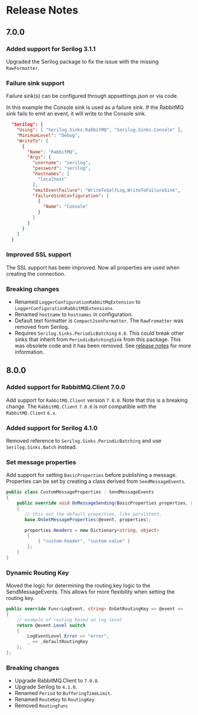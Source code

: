 # Release Notes

## 7.0.0

### Added support for Serilog 3.1.1

Upgraded the Serilog package to fix the issue with the missing `RawFormatter`.

### Failure sink support

Failure sink(s) can be configured through appsettings.json or via code.

In this example the Console sink is used as a failure sink. If the RabbitMQ sink fails
to emit an event, it will write to the Console sink.

```json
  "Serilog": {
    "Using": [ "Serilog.Sinks.RabbitMQ", "Serilog.Sinks.Console" ],
    "MinimumLevel": "Debug",
    "WriteTo": [
      {
        "Name": "RabbitMQ",
        "Args": {
          "username": "serilog",
          "password": "serilog",
          "hostnames": [
            "localhost"
          ],
          "emitEventFailure": "WriteToSelfLog,WriteToFailureSink",
          "failureSinkConfiguration": [
            {
              "Name": "Console"
            }
          ]
        }
      }
    ]
  }
```

### Improved SSL support

The SSL support has been improved. Now all properties are used when creating the connection.

### Breaking changes

- Renamed `LoggerConfigurationRabbitMqExtension` to `LoggerConfigurationRabbitMQExtensions`.
- Renamed `hostname` to `hostnames` in configuration.
- Default text formatter is `CompactJsonFormatter`. The `RawFromatter` was removed from Serilog.
- Requires `Serilog.Sinks.PeriodicBatching` `4.0`. This could break other sinks that inherit from `PeriodicBatchingSink` from this package. This was obsolete code and it has been removed. See [release notes](https://github.com/serilog/serilog-sinks-periodicbatching/releases/tag/v4.0.0) for more information.

## 8.0.0

### Added support for RabbitMQ.Client 7.0.0

Add support for `RabbitMQ.Client` version `7.0.0`. Note that this is a breaking change. The `RabbitMQ.Client` `7.0.0` is not compatible with the `RabbitMQ.Client` `6.x`.

### Added support for Serilog 4.1.0

Removed reference to `Serilog.Sinks.PeriodicBatching` and use `Serilog.Sinks.Batch` instead.

### Set message properties

Add support for setting `BasicProperties` before publishing a message. Properties can be set by creating a class derived from `SendMessageEvents`.

 ```csharp
 public class CustomMessageProperties : SendMessageEvents
 {
     public override void OnMessageSending(BasicProperties properties, string message)
     {
        // this set the default properties, like persistent.
        base.OnSetMessageProperties(@event, properties);

        properties.Headers = new Dictionary<string, object>
         {
             { "custom-header", "custom-value" }
         };
     }
 }
 ```

### Dynamic Routing Key

Moved the logic for determining the routing key logic to the SendMessageEvents. This allows for more flexibility when setting the routing key.

```csharp
public override Func<LogEvent, string> OnGetRoutingKey => @event =>
{
    // example of routing based on log level
    return @event.Level switch
    {
        LogEventLevel.Error => "error",
        _ => _defaultRoutingKey
    };
};
```

### Breaking changes

- Upgrade RabbitMQ.Client to `7.0.0`.
- Upgrade Serilog to `4.1.0`.
- Renamed `Period` to `BufferingTimeLimit`.
- Renamed `RouteKey` to `RoutingKey`
- Removed `RoutingFunc`
